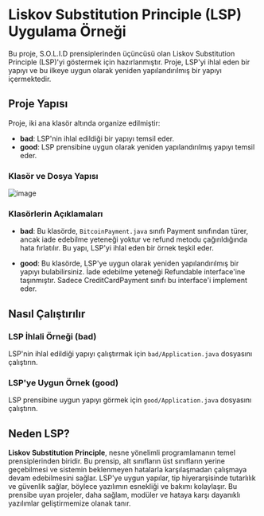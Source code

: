 # Liskov Substitution Principle (LSP) Uygulama Örneği

Bu proje, S.O.L.I.D prensiplerinden üçüncüsü olan Liskov Substitution Principle (LSP)'yi göstermek için hazırlanmıştır. Proje, LSP'yi ihlal eden bir yapıyı ve bu ilkeye uygun olarak yeniden yapılandırılmış bir yapıyı içermektedir.

## Proje Yapısı

Proje, iki ana klasör altında organize edilmiştir:

- **bad**: LSP'nin ihlal edildiği bir yapıyı temsil eder.
- **good**: LSP prensibine uygun olarak yeniden yapılandırılmış yapıyı temsil eder.

### Klasör ve Dosya Yapısı
![image](https://github.com/user-attachments/assets/ba0dff53-98b6-4b0f-9af0-ecb5fb6bd956)

### Klasörlerin Açıklamaları

- **bad**: Bu klasörde, `BitcoinPayment.java` sınıfı Payment sınıfından türer, ancak iade edebilme yeteneği yoktur ve refund metodu çağırıldığında hata fırlatılır. Bu yapı, LSP'yi ihlal eden bir örnek teşkil eder.
  
- **good**: Bu klasörde, LSP'ye uygun olarak yeniden yapılandırılmış bir yapıyı bulabilirsiniz. İade edebilme yeteneği Refundable interface'ine taşınmıştır. Sadece CreditCardPayment sınıfı bu interface'i implement eder.

## Nasıl Çalıştırılır

### LSP İhlali Örneği (bad)

LSP'nin ihlal edildiği yapıyı çalıştırmak için `bad/Application.java` dosyasını çalıştırın.

### LSP'ye Uygun Örnek (good)

LSP prensibine uygun yapıyı görmek için `good/Application.java` dosyasını çalıştırın.

## Neden LSP?

**Liskov Substitution Principle**, nesne yönelimli programlamanın temel prensiplerinden biridir. Bu prensip, alt sınıfların üst sınıfların yerine geçebilmesi ve sistemin beklenmeyen hatalarla karşılaşmadan çalışmaya devam edebilmesini sağlar. LSP'ye uygun yapılar, tip hiyerarşisinde tutarlılık ve güvenlik sağlar, böylece yazılımın esnekliği ve bakımı kolaylaşır. Bu prensibe uyan projeler, daha sağlam, modüler ve hataya karşı dayanıklı yazılımlar geliştirmemize olanak tanır.
